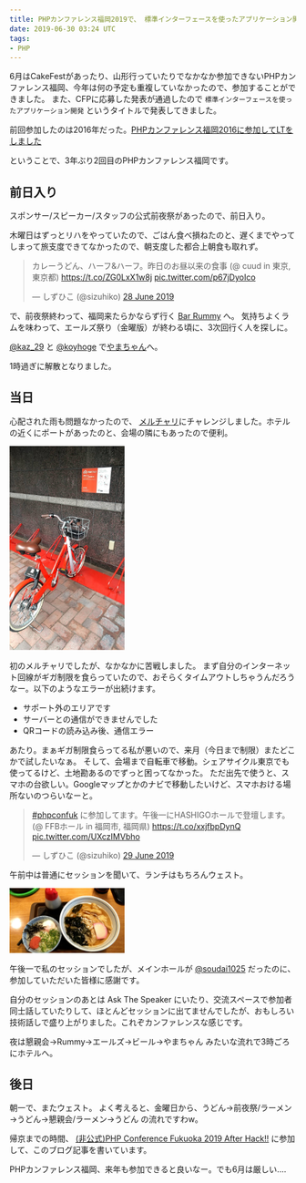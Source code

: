 ```yaml
---
title: PHPカンファレンス福岡2019で、 標準インターフェースを使ったアプリケーション開発について発表してきました
date: 2019-06-30 03:24 UTC
tags:
- PHP
---
```


6月はCakeFestがあったり、山形行っていたりでなかなか参加できないPHPカンファレンス福岡、今年は何の予定も重複していなかったので、参加することができました。
また、CFPに応募した発表が通過したので `標準インターフェースを使ったアプリケーション開発` というタイトルで発表してきました。

前回参加したのは2016年だった。[PHPカンファレンス福岡2016に参加してLTをしました](/2016/05/29/phpconfuk2016.html)

ということで、3年ぶり2回目のPHPカンファレンス福岡です。

## 前日入り

スポンサー/スピーカー/スタッフの公式前夜祭があったので、前日入り。

木曜日はずっとリハをやっていたので、ごはん食べ損ねたのと、遅くまでやってしまって旅支度できてなかったので、朝支度した都合上朝食も取れず。

<blockquote class="twitter-tweet" data-lang="en-gb"><p lang="ja" dir="ltr">カレーうどん、ハーフ&amp;ハーフ。昨日のお昼以来の食事 (@ cuud in 東京, 東京都) <a href="https://t.co/ZG0LxX1w8j">https://t.co/ZG0LxX1w8j</a> <a href="https://t.co/p67jDyoIco">pic.twitter.com/p67jDyoIco</a></p>&mdash; しずひこ (@sizuhiko) <a href="https://twitter.com/sizuhiko/status/1144436554225655808?ref_src=twsrc%5Etfw">28 June 2019</a></blockquote>

で、前夜祭終わって、福岡来たらかならず行く [Bar Rummy](http://bar-rummy.com/) へ。
気持ちよくラムを味わって、エールズ祭り（金曜版）が終わる頃に、3次回行く人を探しに。

[@kaz_29](https://twitter.com/kaz_29) と [@koyhoge](https://twitter.com/koyhoge) で[やまちゃん](http://nagahama-yamachan.jp/tenjin.html)へ。

1時過ぎに解散となりました。

## 当日

心配された雨も問題なかったので、 [メルチャリ](https://merchari.bike/)にチャレンジしました。ホテルの近くにポートがあったのと、会場の隣にもあったので便利。

<img src="/images/blog/merchari.jpg" style="width:40%">

初のメルチャリでしたが、なかなかに苦戦しました。
まず自分のインターネット回線がギガ制限を食らっていたので、おそらくタイムアウトしちゃうんだろうなー。以下のようなエラーが出続けます。

- サポート外のエリアです
- サーバーとの通信ができませんでした
- QRコードの読み込み後、通信エラー

あたり。まぁギガ制限食らってる私が悪いので、来月（今日まで制限）またどこかで試したいなぁ。
そして、会場まで自転車で移動。シェアサイクル東京でも使ってるけど、土地勘あるのでずっと困ってなかった。
ただ出先で使うと、スマホの台欲しい。Googleマップとかのナビで移動したいけど、スマホおける場所ないのつらいなーと。

<blockquote class="twitter-tweet" data-lang="en-gb"><p lang="ja" dir="ltr"><a href="https://twitter.com/hashtag/phpconfuk?src=hash&amp;ref_src=twsrc%5Etfw">#phpconfuk</a> に参加してます。午後一にHASHIGOホールで登壇します。 (@ FFBホール in 福岡市, 福岡県) <a href="https://t.co/xxjfbpDynQ">https://t.co/xxjfbpDynQ</a> <a href="https://t.co/UXczIMVbho">pic.twitter.com/UXczIMVbho</a></p>&mdash; しずひこ (@sizuhiko) <a href="https://twitter.com/sizuhiko/status/1144784970965295104?ref_src=twsrc%5Etfw">29 June 2019</a></blockquote>
<script async src="https://platform.twitter.com/widgets.js" charset="utf-8"></script>

午前中は普通にセッションを聞いて、ランチはもちろんウェスト。

<img src="/images/blog/west20190629.jpg" style="width:40%">

午後一で私のセッションでしたが、メインホールが [@soudai1025](https://twitter.com/soudai1025) だったのに、参加していただいた皆様に感謝です。

<script async class="speakerdeck-embed" data-id="32a9ca5a52c94a53b0645a03dc9a8ca6" data-ratio="1.33333333333333" src="//speakerdeck.com/assets/embed.js"></script>

自分のセッションのあとは Ask The Speaker にいたり、交流スペースで参加者同士話していたりして、ほとんどセッションに出てませんでしたが、おもしろい技術話しで盛り上がりました。これぞカンファレンスな感じです。

夜は懇親会→Rummy→エールズ→ビール→やまちゃん みたいな流れで3時ごろにホテルへ。

## 後日

朝一で、またウェスト。
よく考えると、金曜日から、うどん→前夜祭/ラーメン→うどん→懇親会/ラーメン→うどん の流れですわw。

帰京までの時間、 [(非公式)PHP Conference Fukuoka 2019 After Hack!!](https://fusic.connpass.com/event/127592/) に参加して、このブログ記事を書いています。

PHPカンファレンス福岡、来年も参加できると良いなー。でも6月は厳しい....
